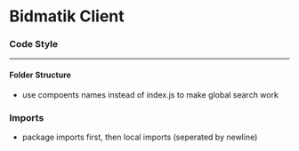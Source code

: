 # Bidmatik Client

### Code Style
____________
#### Folder Structure
 - use compoents names instead of index.js to make global search work

 ### Imports
 - package imports first, then local imports (seperated by newline)